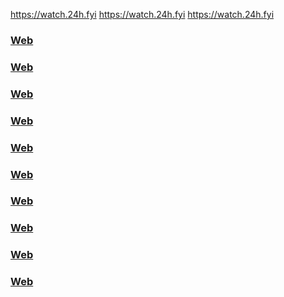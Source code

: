 https://watch.24h.fyi
https://watch.24h.fyi
https://watch.24h.fyi
<h3><a href="https://watch.24h.fyi">Web</a></h3><h3><a href="https://watch.24h.fyi">Web</a></h3><h3><a href="https://watch.24h.fyi">Web</a></h3><h3><a href="https://watch.24h.fyi">Web</a></h3><h3><a href="https://watch.24h.fyi">Web</a></h3><h3><a href="https://watch.24h.fyi">Web</a></h3><h3><a href="https://watch.24h.fyi">Web</a></h3><h3><a href="https://watch.24h.fyi">Web</a></h3><h3><a href="https://watch.24h.fyi">Web</a></h3><h3><a href="https://watch.24h.fyi">Web</a></h3>
